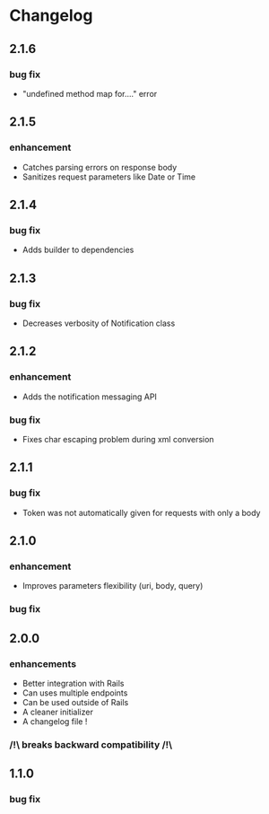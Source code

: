 Changelog
=========

2.1.6
-----

### bug fix
 * "undefined method map for…." error

2.1.5
-----

### enhancement
 * Catches parsing errors on response body
 * Sanitizes request parameters like Date or Time

2.1.4
-----

### bug fix
 * Adds builder to dependencies

2.1.3
-----

### bug fix
 * Decreases verbosity of Notification class

2.1.2
-----

### enhancement
 * Adds the notification messaging API

### bug fix
 * Fixes char escaping problem during xml conversion


2.1.1
-----

### bug fix
 * Token was not automatically given for requests with only a body

2.1.0
-----

### enhancement
 * Improves parameters flexibility (uri, body, query)

### bug fix

2.0.0
-----

### enhancements
 * Better integration with Rails
 * Can uses multiple endpoints
 * Can be used outside of Rails
 * A cleaner initializer
 * A changelog file !
 
### /!\ breaks backward compatibility /!\ 
	
1.1.0
-----

### bug fix